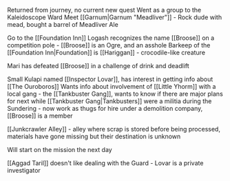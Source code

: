 Returned from journey, no current new quest
Went as a group to the Kaleidoscope Ward
Meet [[Garnum|Garnum "Meadliver"]] - Rock dude with mead, bought a barrel of Meadliver Ale

Go to the [[Foundation Inn]]
Logash recognizes the name [[Broose]] on a competition pole - [[Broose]] is an Ogre, and an asshole
Barkeep of the [[Foundation Inn|Foundation]] is [[Hariggan]] - crocodile-like creature

Mari has defeated [[Broose]] in a challenge of drink and deadlift

Small Kulapi named [[Inspector Lovar]], has interest in getting info about [[The Ouroboros]]
Wants info about involvement of [[Little Yhorm]] with a local gang - the [[Tankbuster Gang]], wants to know if there are major plans for next while
[[Tankbuster Gang|Tankbusters]] were a militia during the Sundering - now work as thugs for hire under a demolition company, [[Broose]] is a member

[[Junkcrawler Alley]] - alley where scrap is stored before being processed, materials have gone missing but their destination is unknown

Will start on the mission the next day

[[Aggad Taril]] doesn't like dealing with the Guard - Lovar is a private investigator